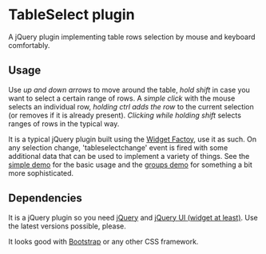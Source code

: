 # TableSelect plugin

A jQuery plugin implementing table rows selection by mouse and keyboard comfortably.

## Usage

Use *up and down arrows* to move around the table, *hold shift* in case you want to
select a certain range of rows. A *simple click* with the mouse selects an individual
row, *holding ctrl adds the row* to the current selection (or removes if it is already
present). *Clicking while holding shift* selects ranges of rows in the typical way.

It is a typical jQuery plugin built using the [Widget Factoy](http://api.jqueryui.com/jquery.widget/),
use it as such. On any selection change, 'tableselectchange' event is fired with some additional
data that can be used to implement a variety of things. See the
[simple demo](http://tadeaspetak.net/roke/tableselect/simple.html) for the basic usage and the
[groups demo](http://tadeaspetak.net/roke/tableselect/groups.html) for something a bit more sophisticated.

## Dependencies

It is a jQuery plugin so you need [jQuery](http://code.jquery.com/) and
[jQuery UI (widget at least)](http://code.jquery.com/ui/). Use the latest versions
possible, please.

It looks good with [Bootstrap](http://getbootstrap.com) or any other CSS framework.
